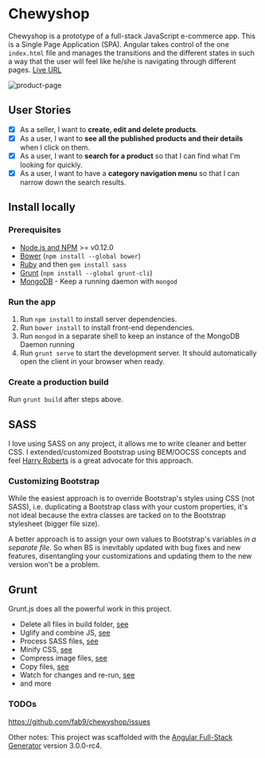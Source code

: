 # Chewyshop
Chewyshop is a prototype of a full-stack JavaScript e-commerce app. This is a Single Page Application (SPA). Angular takes control of the one `index.html` file and manages the transitions and the different states in such a way that the user will feel like he/she is navigating through different pages.
[Live URL](https://chewy-shop.herokuapp.com/)

![product-page](http://i.imgur.com/sMbuViu.jpg) 

## User Stories
* [x] As a seller, I want to **create, edit and delete products**.
* [x] As a user, I want to **see all the published products and their details** when I click on them.
* [x] As a user, I want to **search for a product** so that I can find what I'm looking for quickly.
* [x] As a user, I want to have a **category navigation menu** so that I can narrow down the search results.
 
## Install locally
### Prerequisites

- [Node.js and NPM](nodejs.org) >= v0.12.0
- [Bower](bower.io) (`npm install --global bower`)
- [Ruby](https://www.ruby-lang.org) and then `gem install sass`
- [Grunt](http://gruntjs.com/) (`npm install --global grunt-cli`)
- [MongoDB](https://www.mongodb.org/) - Keep a running daemon with `mongod`

### Run the app
1. Run `npm install` to install server dependencies.
2. Run `bower install` to install front-end dependencies.
3. Run `mongod` in a separate shell to keep an instance of the MongoDB Daemon running
4. Run `grunt serve` to start the development server. It should automatically open the client in your browser when ready.

### Create a production build
Run `grunt build` after steps above.

## SASS
I love using SASS on any project, it allows me to write cleaner and better CSS. I extended/customized Bootstrap using BEM/OOCSS concepts and feel [Harry Roberts](http://csswizardry.com/) is a great advocate for this approach. 

### Customizing Bootstrap
While the easiest approach is to override Bootstrap's styles using CSS (not SASS), i.e. duplicating a Bootstrap class with your custom properties, it's not ideal because the extra classes are tacked on to the Bootstrap stylesheet (bigger file size).

A better approach is to assign your own values to Bootstrap's variables _in a separate file_. So when BS is inevitably updated with bug fixes and new features, disentangling your customizations and updating them to the new version won't be a problem.

## Grunt
Grunt.js does all the powerful work in this project.

* Delete all files in build folder, [see](https://github.com/gruntjs/grunt-contrib-clean)
* Uglify and combine JS, [see](https://github.com/gruntjs/grunt-contrib-uglify)
* Process SASS files, [see](https://github.com/gruntjs/grunt-contrib-sass)
* Minify CSS, [see](https://github.com/gruntjs/grunt-contrib-cssmin)
* Compress image files, [see](https://github.com/gruntjs/grunt-contrib-imagemin)
* Copy files, [see](https://github.com/gruntjs/grunt-contrib-copy)
* Watch for changes and re-run, [see](https://github.com/gruntjs/grunt-contrib-watch)
* and more

### TODOs
https://github.com/fab9/chewyshop/issues

Other notes:
This project was scaffolded with the [Angular Full-Stack Generator](https://github.com/DaftMonk/generator-angular-fullstack) version 3.0.0-rc4.
